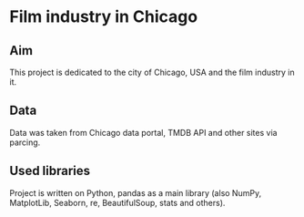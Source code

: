 # Film industry in Chicago
## Aim
This project is dedicated to the city of Chicago, USA and the film industry in it. 
## Data 
Data was taken from Chicago data portal, TMDB API and other sites via parcing. 
## Used libraries
Project is written on Python, pandas as a main library (also NumPy, MatplotLib, Seaborn, re, BeautifulSoup, stats and others).  
